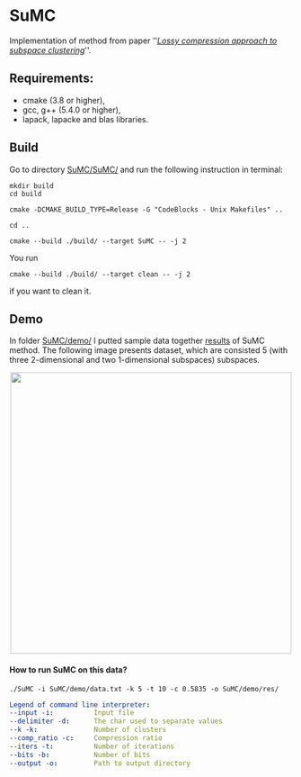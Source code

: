 # SuMC

Implementation of method from paper ''[*Lossy compression approach to subspace clustering*](https://www.sciencedirect.com/science/article/pii/S0020025516311628
)''.
## Requirements:
* cmake (3.8 or higher),
* gcc, g++ (5.4.0 or higher),
* lapack, lapacke and blas libraries.

## Build

Go to directory [SuMC/SuMC/](https://github.com/struski2/SuMC/tree/master/SuMC) and run the following instruction in terminal:

```
mkdir build
cd build

cmake -DCMAKE_BUILD_TYPE=Release -G "CodeBlocks - Unix Makefiles" ..

cd ..

cmake --build ./build/ --target SuMC -- -j 2
```
You run 
```
cmake --build ./build/ --target clean -- -j 2
```
if you want to clean it.

## Demo

In folder [SuMC/demo/](https://github.com/struski2/SuMC/tree/master/demo) I putted sample data together [results](https://github.com/struski2/SuMC/tree/master/demo/res) of SuMC method. The following image presents dataset, which are consisted 5 (with three 2-dimensional and two 1-dimensional subspaces) subspaces.

<p align="center">
<img src="https://github.com/struski2/SuMC/blob/master/demo/orig_data.gif" width="500" height="500" />
</p>

#### How to run SuMC on this data?
```
./SuMC -i SuMC/demo/data.txt -k 5 -t 10 -c 0.5835 -o SuMC/demo/res/
```
```yaml
Legend of command line interpreter:
--input -i:          Input file
--delimiter -d:      The char used to separate values
--k -k:              Number of clusters
--comp_ratio -c:     Compression ratio
--iters -t:          Number of iterations
--bits -b:           Number of bits
--output -o:         Path to output directory
```
